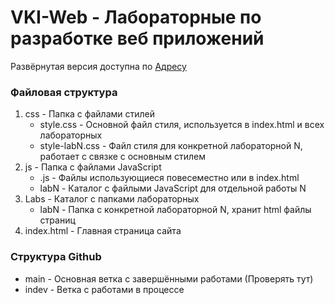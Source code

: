 # VKI-Web - Лабораторные по разработке веб приложений
Развёрнутая версия доступна по [Адресу](https://shporgalka-nope.github.io/VKI-Web/)
### Файловая структура
1. css - Папка с файлами стилей 
    - style.css - Основной файл стиля, используется в index.html и всех лабораторных
    - style-labN.css - Файл стиля для конкретной лабораторной N, работает с связке с основным стилем
2. js - Папка с файлами JavaScript
    - .js - Файлы использующиеся повесеместно или в index.html
    - labN - Каталог с файлыми JavaScript для отдельной работы N
3. Labs - Каталог с папками лабораторных
    - labN - Папка с конкретной лабораторной N, хранит html файлы страниц
4. index.html - Главная страница сайта

### Структура Github
* main - Основная ветка с завершёнными работами (Проверять тут)
* indev - Ветка с работами в процессе